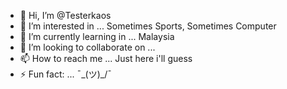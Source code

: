 - 👋 Hi, I’m @Testerkaos
- 👀 I’m interested in ... Sometimes Sports, Sometimes Computer
- 🌱 I’m currently learning in ... Malaysia
- 💞️ I’m looking to collaborate on ...
- 📫 How to reach me ... Just here i'll guess
- ⚡ Fun fact: ... ¯\_(ツ)_/¯

<!---
Testerkaos/Testerkaos is a ✨ special ✨ repository because its `README.md` (this file) appears on your GitHub profile.
You can click the Preview link to take a look at your changes.
--->
